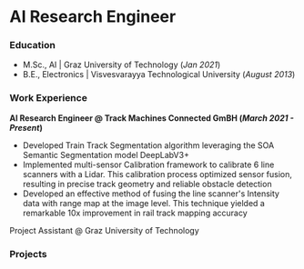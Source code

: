 # AI Research Engineer

### Education
- M.Sc., AI | Graz University of Technology (_Jan 2021_)
- B.E., Electronics | Visvesvarayya Technological University (_August 2013_)

### Work Experience
**AI Research Engineer @ Track Machines Connected GmBH (_March 2021 - Present_)**
- Developed Train Track Segmentation algorithm leveraging the SOA Semantic Segmentation model DeepLabV3+
- Implemented multi-sensor Calibration framework to calibrate 6 line scanners with a Lidar. This calibration process optimized sensor fusion, resulting in precise track geometry and reliable obstacle detection
- Developed an effective method of fusing the line scanner's Intensity data with range map at the image level. This technique yielded a remarkable 10x improvement in rail track mapping accuracy 

Project Assistant @ Graz University of Technology

### Projects
